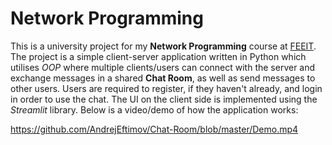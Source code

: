 # Network Programming

This is a university project for my **Network Programming** course at [FEEIT](https://feit.ukim.edu.mk/). The project is a simple client-server application  written in Python which utilises *OOP* where multiple clients/users can connect with the server and exchange messages in a shared **Chat Room**, as well as send messages to other users. Users are required to register, if they haven't already, and login in order to use the chat. The UI on the client side is implemented using the *Streamlit* library. Below is a video/demo of how the application works:

https://github.com/AndrejEftimov/Chat-Room/blob/master/Demo.mp4
